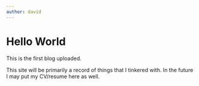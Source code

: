 ```yaml
---
author: david
---
```


# Hello World

This is the first blog uploaded.

This site will be primarily a record of things that I tinkered with. In the
future I may put my CV/resume here as well.
